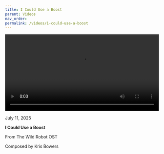 ```yaml
---
title: I Could Use a Boost
parent: Videos
nav_order:
permalink: /videos/i-could-use-a-boost
---
```


<video controls width="100%">
  <source src="{{site.baseurl}}/video/I Could Use a Boost.mov" type="video/mp4">
</video>

<p class="date">July 11, 2025</p>

<b>I Could Use a Boost</b>

From The Wild Robot OST

Composed by Kris Bowers
